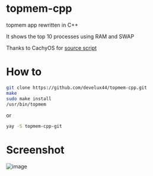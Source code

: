# topmem-cpp
topmem app rewritten in C++

It shows the top 10 processes using RAM and SWAP 

Thanks to CachyOS for [source script](https://github.com/CachyOS/CachyOS-Settings/blob/master/usr/bin/topmem)
# How to
```sh
git clone https://github.com/develux44/topmem-cpp.git
make
sudo make install
/usr/bin/topmem
```
or
```sh
yay -S topmem-cpp-git 
```

# Screenshot 
![image](https://github.com/develux44/topmem-cpp/assets/103586125/c1bcd319-ed14-4732-9065-3a7ed6c9c796)
